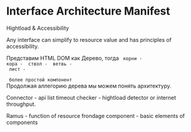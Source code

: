 # Interface Architecture Manifest

Hightload & Accessibility

Any interface can simplify to resource value and has principles of accessibility.


Представим HTML DOM как Дерево, тогда 
<code>
  корни - <html></html>
    кора - <head></head>
    ствол - <body></body>
      ветвь - <component></component>
      лист - <div></div> более простой компонент
</code>
    Продолжая аллегорию дерева мы можем понять архитектуру.


Connector - api list
  timeout checker - hightload detector or internet throughput.

Ramus - function of resource
  frondage component - basic elements of components







